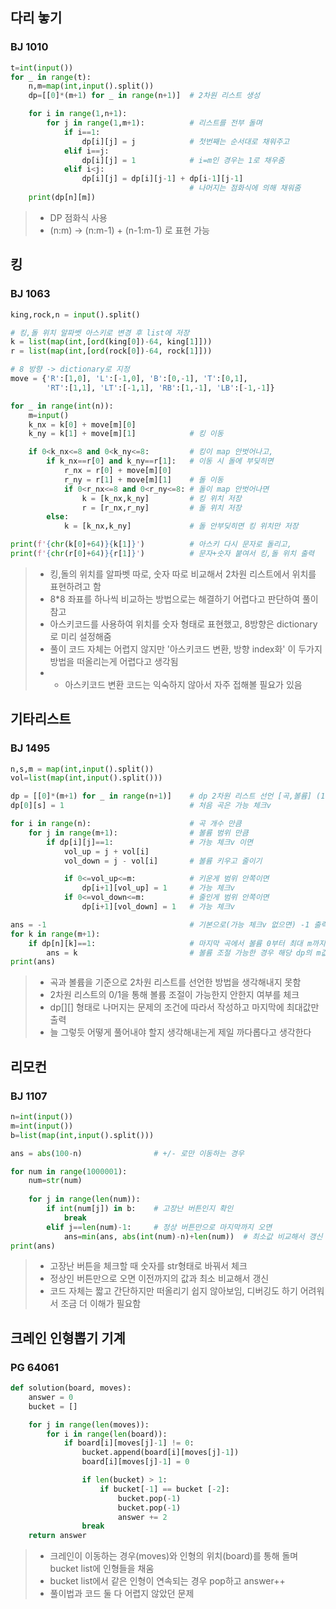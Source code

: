 
## 다리 놓기
### BJ 1010
```python
t=int(input())
for _ in range(t):
    n,m=map(int,input().split())
    dp=[[0]*(m+1) for _ in range(n+1)]  # 2차원 리스트 생성

    for i in range(1,n+1):
        for j in range(1,m+1):          # 리스트를 전부 돌며
            if i==1:
                dp[i][j] = j            # 첫번째는 순서대로 채워주고
            elif i==j:
                dp[i][j] = 1            # i=m인 경우는 1로 채우줌
            elif i<j:
                dp[i][j] = dp[i][j-1] + dp[i-1][j-1]
                                        # 나머지는 점화식에 의해 채워줌
    print(dp[n][m])
```
> - DP 점화식 사용
> - (n:m) -> (n:m-1) + (n-1:m-1) 로 표현 가능

## 킹
### BJ 1063
```python
king,rock,n = input().split()

# 킹,돌 위치 알파벳 아스키로 변경 후 list에 저장
k = list(map(int,[ord(king[0])-64, king[1]]))
r = list(map(int,[ord(rock[0])-64, rock[1]]))

# 8 방향 -> dictionary로 지정
move = {'R':[1,0], 'L':[-1,0], 'B':[0,-1], 'T':[0,1], 
        'RT':[1,1], 'LT':[-1,1], 'RB':[1,-1], 'LB':[-1,-1]} 

for _ in range(int(n)):
    m=input()
    k_nx = k[0] + move[m][0]
    k_ny = k[1] + move[m][1]            # 킹 이동

    if 0<k_nx<=8 and 0<k_ny<=8:         # 킹이 map 안벗어나고,
        if k_nx==r[0] and k_ny==r[1]:   # 이동 시 돌에 부딪히면
            r_nx = r[0] + move[m][0]
            r_ny = r[1] + move[m][1]    # 돌 이동
            if 0<r_nx<=8 and 0<r_ny<=8: # 돌이 map 안벗어나면
                k = [k_nx,k_ny]         # 킹 위치 저장
                r = [r_nx,r_ny]         # 돌 위치 저장
        else:
            k = [k_nx,k_ny]             # 돌 안부딪히면 킹 위치만 저장

print(f'{chr(k[0]+64)}{k[1]}')          # 아스키 다시 문자로 돌리고,
print(f'{chr(r[0]+64)}{r[1]}')          # 문자+숫자 붙여서 킹,돌 위치 출력
```
> - 킹,돌의 위치를 알파벳 따로, 숫자 따로 비교해서 2차원 리스트에서 위치를 표현하려고 함
> - 8*8 좌표를 하나씩 비교하는 방법으로는 해결하기 어렵다고 판단하여 풀이 참고
> - 아스키코드를 사용하여 위치를 숫자 형태로 표현했고, 8방향은 dictionary로 미리 설정해줌
> - 풀이 코드 자체는 어렵지 않지만 '아스키코드 변환, 방향 index화' 이 두가지 방법을 떠올리는게 어렵다고 생각됨
> - + 아스키코드 변환 코드는 익숙하지 않아서 자주 접해볼 필요가 있음

## 기타리스트
### BJ 1495
```python
n,s,m = map(int,input().split())
vol=list(map(int,input().split()))

dp = [[0]*(m+1) for _ in range(n+1)]    # dp 2차원 리스트 선언 [곡,볼륨] (1:가능/0:불가능)
dp[0][s] = 1                            # 처음 곡은 가능 체크v

for i in range(n):                      # 곡 개수 만큼
    for j in range(m+1):                # 볼륨 범위 만큼
        if dp[i][j]==1:                 # 가능 체크v 이면
            vol_up = j + vol[i]
            vol_down = j - vol[i]       # 볼륨 키우고 줄이기

            if 0<=vol_up<=m:            # 키운게 범위 안쪽이면 
                dp[i+1][vol_up] = 1     # 가능 체크v
            if 0<=vol_down<=m:          # 줄인게 범위 안쪽이면
                dp[i+1][vol_down] = 1   # 가능 체크v

ans = -1                                # 기본으로(가능 체크v 없으면) -1 출력
for k in range(m+1):
    if dp[n][k]==1:                     # 마지막 곡에서 볼륨 0부터 최대 m까지 중,
        ans = k                         # 볼륨 조절 가능한 경우 해당 dp의 m값(=볼륨) 출력
print(ans)    
```
> - 곡과 볼륨을 기준으로 2차원 리스트를 선언한 방법을 생각해내지 못함
> - 2차원 리스트의 0/1을 통해 볼륨 조절이 가능한지 안한지 여부를 체크
> - dp[][] 형태로 나머지는 문제의 조건에 따라서 작성하고 마지막에 최대값만 출력
> - 늘 그렇듯 어떻게 풀어내야 할지 생각해내는게 제일 까다롭다고 생각한다

## 리모컨
### BJ 1107
```python
n=int(input())
m=int(input())
b=list(map(int,input().split()))

ans = abs(100-n)                # +/- 로만 이동하는 경우

for num in range(1000001):
    num=str(num)
    
    for j in range(len(num)):
        if int(num[j]) in b:    # 고장난 버튼인지 확인
            break
        elif j==len(num)-1:     # 정상 버튼만으로 마지막까지 오면
            ans=min(ans, abs(int(num)-n)+len(num))  # 최소값 비교해서 갱신
print(ans)
```
> - 고장난 버튼을 체크할 때 숫자를 str형태로 바꿔서 체크
> - 정상인 버튼만으로 오면 이전까지의 값과 최소 비교해서 갱신
> - 코드 자체는 짧고 간단하지만 떠올리기 쉽지 않아보임, 디버깅도 하기 어려워서 조금 더 이해가 필요함

## 크레인 인형뽑기 기계
### PG 64061
```python
def solution(board, moves):
    answer = 0
    bucket = []

    for j in range(len(moves)):
        for i in range(len(board)):
            if board[i][moves[j]-1] != 0:
                bucket.append(board[i][moves[j]-1])
                board[i][moves[j]-1] = 0

                if len(bucket) > 1:
                    if bucket[-1] == bucket [-2]:
                        bucket.pop(-1)
                        bucket.pop(-1)
                        answer += 2
                break
    return answer
```
> - 크레인이 이동하는 경우(moves)와 인형의 위치(board)를 통해 돌며 bucket list에 인형들을 채움
> - bucket list에서 같은 인형이 연속되는 경우 pop하고 answer++
> - 풀이법과 코드 둘 다 어렵지 않았던 문제
